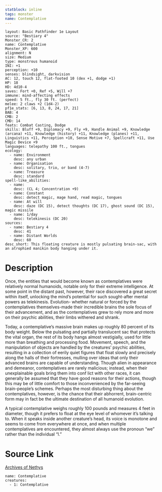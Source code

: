 ```yaml
---
statblock: inline
tags: monster
name: Contemplative
---
```

```statblock
layout: Basic Pathfinder 1e Layout
source: "Bestiary 4"
Monster_CR: 2
name: Contemplative
Monster_XP: 600
alignment: N
size: Medium
type: monstrous humanoid
INI: +1
perception: +10
senses: blindsight, darkvision
AC: 12, touch 12, flat-footed 10 (dex +1, dodge +1)
HP: 18
HD: 4d10-4
saves: Fort +0, Ref +5, Will +7
immune: mind-affecting effects
speed: 5 ft., fly 30 ft. (perfect)
melee: 2 claws +2 (1d4-2)
pf1e_stats: [6, 13, 8, 24, 17, 21]
BAB: 4
CMB: 2
CMD: 14
feats: Combat Casting, Dodge
skills: Bluff +9, Diplomacy +9, Fly +9, Handle Animal +9, Knowledge (arcana) +11, Knowledge (history) +11, Knowledge (planes) +11, Linguistics +11, Perception +10, Sense Motive +7, Spellcraft +11, Use Magic Device +9
languages: telepathy 100 ft., tongues
ecology:
  - name: Environment
    desc: any urban
  - name: Organisation
    desc: solitary, trio, or band (4-7)
  - name: Treasure
    desc: standard
spell-like_abilities:
  - name:
    desc: (CL 4; Concentration +9)
  - name: Constant
    desc: detect magic, mage hand, read magic, tongues
  - name: At will
    desc: daze (DC 15), detect thoughts (DC 17), ghost sound (DC 15), magic missile
  - name: 1/day
    desc: telekinesis (DC 20)
sources:
  - name: Bestiary 4
    desc: 41
  - name: Distant Worlds
    desc: 60
desc_short: This floating creature is mostly pulsating brain-sac, with an atrophied manikin body hanging under it.
```
# Description
Once, the entities that would become known as contemplatives were relatively normal humanoids, notable only for their extreme intelligence. At some point in the distant past, however, their race discovered a great secret within itself, unlocking the mind’s potential for such sought-after mental powers as telekinesis. Evolution- whether natural or forced by the contemplatives themselves-made their incredible brains the sole focus of their advancement, and as the contemplatives grew to rely more and more on their psychic abilities, their limbs withered and shrank.

Today, a contemplative’s massive brain makes up roughly 80 percent of its body weight. Below the pulsating and partially translucent sac that protects the vital organ, the rest of its body hangs almost vestigially, used for little more than breathing and processing food. Movement, speech, and the manipulation of objects are handled by the creatures’ psychic abilities, resulting in a collection of eerily quiet figures that float slowly and precisely along the halls of their fortresses, mulling over ideas that only their advanced brains are capable of understanding. Though alien in appearance and demeanor, contemplatives are rarely malicious; instead, when their unexplainable goals bring them into conf lict with other races, it can generally be assumed that they have good reasons for their actions, though this may be of little comfort to those inconvenienced by the far-seeing brain-people’s schemes. Perhaps the most disturbing thing about the contemplatives, however, is the chance that their abhorrent, brain-centric form may in fact be the ultimate destination of all humanoid evolution.

A typical contemplative weighs roughly 100 pounds and measures 4 feet in diameter, though it prefers to float at the eye level of whomever it’s talking to. When it speaks inside another creature’s head, its voice is monotone and seems to come from everywhere at once, and when multiple contemplatives are encountered, they almost always use the pronoun “we” rather than the individual “I.”
# Source Link
[Archives of Nethys](https://aonprd.com/MonsterDisplay.aspx?ItemName=Contemplative)
```encounter-table
name: Contemplative
creatures:
  - 1: Contemplative
```
